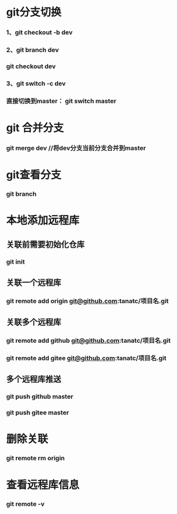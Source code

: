 # git分支切换
### 1、git checkout -b dev
### 2、git branch dev
###  git checkout dev
### 3、git switch -c dev
### 直接切换到master： git switch master

# git 合并分支
### git merge dev //将dev分支当前分支合并到master



# git查看分支
### git branch

# 本地添加远程库
## 关联前需要初始化仓库
### git init
## 关联一个远程库
### git remote add origin git@github.com:tanatc/项目名.git  
## 关联多个远程库
### git remote add github git@github.com:tanatc/项目名.git  
### git remote add gitee git@github.com:tanatc/项目名.git
## 多个远程库推送
### git push github master
### git push gitee master

# 删除关联
### git remote rm origin

# 查看远程库信息
### git remote -v


